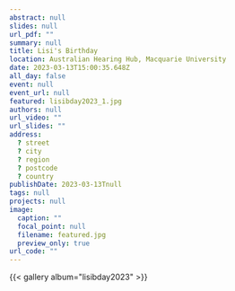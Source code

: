 ```yaml
---
abstract: null
slides: null
url_pdf: ""
summary: null
title: Lisi's Birthday
location: Australian Hearing Hub, Macquarie University
date: 2023-03-13T15:00:35.648Z
all_day: false
event: null
event_url: null
featured: lisibday2023_1.jpg
authors: null
url_video: ""
url_slides: ""
address:
  ? street
  ? city
  ? region
  ? postcode
  ? country
publishDate: 2023-03-13Tnull
tags: null
projects: null
image:
  caption: ""
  focal_point: null
  filename: featured.jpg
  preview_only: true
url_code: ""
---
```


{{< gallery album="lisibday2023" >}}
